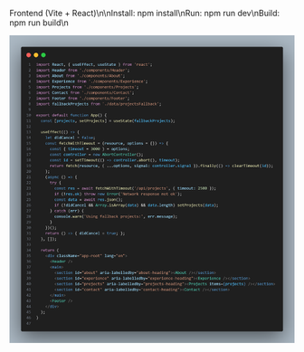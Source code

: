 Frontend (Vite + React)\n\nInstall: npm install\nRun: npm run dev\nBuild: npm run build\n


![Project Preview](./public/images/frontend_code.png)